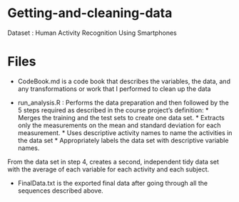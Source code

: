 # Getting-and-cleaning-data
Dataset : Human Activity Recognition Using Smartphones

# Files

* CodeBook.md is a code book that describes the variables, the data, and any transformations or work that I performed to clean up the data

* run_analysis.R : Performs the data preparation and then followed by the 5 steps required as described in the course project’s definition:
         * Merges the training and the test sets to create one data set.
         * Extracts only the measurements on the mean and standard deviation for each measurement.
         * Uses descriptive activity names to name the activities in the data set
         * Appropriately labels the data set with descriptive variable names.
          
From the data set in step 4, creates a second, independent tidy data set with the average of each variable for each activity and each subject.
* FinalData.txt is the exported final data after going through all the sequences described above.
